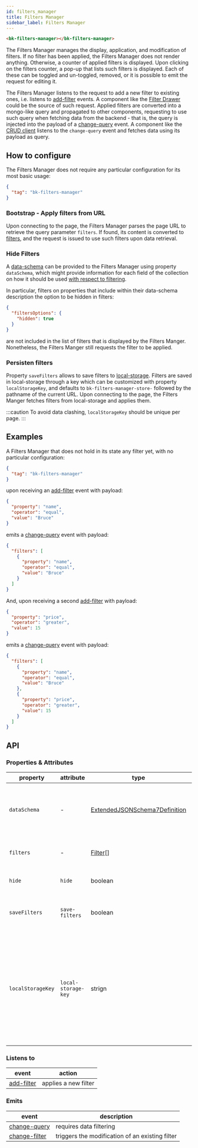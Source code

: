 ```yaml
---
id: filters_manager
title: Filters Manager
sidebar_label: Filters Manager
---
```


<!--
WARNING: this file was automatically generated by Mia-Platform Doc Aggregator.
DO NOT MODIFY IT BY HAND.
Instead, modify the source file and run the aggregator to regenerate this file.
-->

<!--
WARNING:
This file is automatically generated. Please edit the 'README' file of the corresponding component and run `yarn copy:docs`
-->

[local-storage]: https://developer.mozilla.org/en-US/docs/Web/API/Window/localStorage

[data-schema]: ../30_page_layout.md#data-schema
[filters-options]: ../30_page_layout.md#filters-options
[filters]: ../40_core_concepts.md#filters

[change-query]: ../70_events.md#change-query
[change-filter]: ../70_events.md#change-filter
[add-filter]: ../70_events.md#add-filter

[bk-crud-client]: ./100_crud_client.md
[bk-filter-drawer]: ./290_filter_drawer.md



```html
<bk-filters-manager></bk-filters-manager>
```
<!-- TODO add image -->


The Filters Manager manages the display, application, and modification of filters.
If no filter has been applied, the Filters Manager does not render anything.
Otherwise, a counter of applied filters is displayed. Upon clicking on the filters counter, a pop-up that lists such filters is displayed.
Each of these can be toggled and un-toggled, removed, or it is possible to emit the request for editing it.

The Filters Manager listens to the request to add a new filter to existing ones, i.e. listens to [add-filter] events.
A component like the [Filter Drawer][bk-filter-drawer] could be the source of such request.
Applied filters are converted into a mongo-like query and propagated to other components, requesting to use such query when fetching data from the backend - that is, the query is injected into the payload of a [change-query] event. A component like the [CRUD client][bk-crud-client] listens to the `change-query` event and fetches data using its payload as query.

## How to configure

The Filters Manager does not require any particular configuration for its most basic usage:

```json
{
  "tag": "bk-filters-manager"
}
```

### Bootstrap - Apply filters from URL

Upon connecting to the page, the Filters Manager parses the page URL to retrieve the query parameter `filters`.
If found, its content is converted to [filters], and the request is issued to use such filters upon data retrieval.

### Hide Filters

A [data-schema] can be provided to the Filters Manager using property `dataSchema`, which might provide information for each field of the collection on how it should be used [with respect to filtering][filters-options].

In particular, filters on properties that include within their data-schema description the option to be hidden in filters:

```json
{
  "filtersOptions": {
    "hidden": true
  }
}
```

are not included in the list of filters that is displayed by the Filters Manger. Nonetheless, the Filters Manger still requests the filter to be applied.

### Persisten filters

Property `saveFilters` allows to save filters to [local-storage].
Filters are saved in local-storage through a key which can be customized with property `localStorageKey`, and defaults to `bk-filters-manager-store-` followed by the pathname of the current URL.
Upon connecting to the page, the Filters Manger fetches filters from local-storage and applies them.

:::caution
To avoid data clashing, `localStorageKey` should be unique per page.
:::


## Examples

A Filters Manager that does not hold in its state any filter yet, with no particular configuration:
```json
{
  "tag": "bk-filters-manager"
}
```

upon receiving an [add-filter] event with payload:
```json
{
  "property": "name",
  "operator": "equal",
  "value": "Bruce"
}
```

emits a [change-query] event with payload:
```json
{
  "filters": [
    {
      "property": "name",
      "operator": "equal",
      "value": "Bruce"
    }
  ]
}
```

And, upon receiving a second [add-filter] with payload:
```json
{
  "property": "price",
  "operator": "greater",
  "value": 15
}
```

emits a [change-query] event with payload:
```json
{
  "filters": [
    {
      "property": "name",
      "operator": "equal",
      "value": "Bruce"
    },
    {
      "property": "price",
      "operator": "greater",
      "value": 15
    }
  ]
}
```

<!-- TODO add examples for bootstrap and persistent filters -->


## API

### Properties & Attributes


| property          | attribute           | type                                         | default                                 | description                                                                                                                                              |
| ----------------- | ------------------- | -------------------------------------------- | --------------------------------------- | -------------------------------------------------------------------------------------------------------------------------------------------------------- |
| `dataSchema`      | -                   | [ExtendedJSONSchema7Definition][data-schema] | -                                       | data-schema describing the fields of the collection to query                                                                                             |
| `filters`         | -                   | [Filter][filters][]                          | []                                      | List of currently applied filters                                                                                                                        |
| `hide`            | `hide`              | boolean                                      | false                                   | Hides the rendered component                                                                                                                             |
| `saveFilters`     | `save-filters`      | boolean                                      | false                                   | if true, filters are automatically saved to local storage                                                                                                |
| `localStorageKey` | `local-storage-key` | strign                                       | bk-filters-manager-storage-`{pathname}` | key used to identify filters saved in local-storage. Defaults to a string composed of 'bk-filters-manager-storage-' and the pathname of the current URL. |

### Listens to


| event        | action               |
| ------------ | -------------------- |
| [add-filter] | applies a new filter |

### Emits


| event           | description                                     |
| --------------- | ----------------------------------------------- |
| [change-query]  | requires data filtering                         |
| [change-filter] | triggers the modification of an existing filter |
